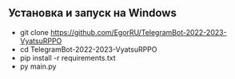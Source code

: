 ## Установка и запуск на Windows
- git clone https://github.com/EgorRU/TelegramBot-2022-2023-VyatsuRPPO
- cd TelegramBot-2022-2023-VyatsuRPPO
- pip install -r requirements.txt
- py main.py